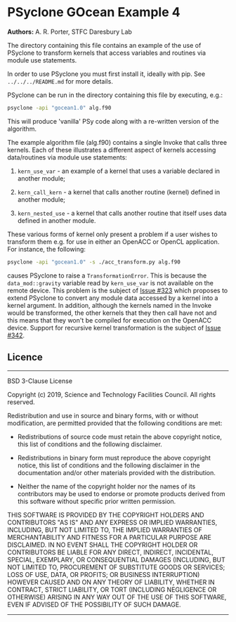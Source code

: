 # PSyclone GOcean Example 4

**Authors:** A. R. Porter, STFC Daresbury Lab

The directory containing this file contains an example of the use of
PSyclone to transform kernels that access variables and routines
via module use statements.

In order to use PSyclone you must first install it, ideally with pip.
See `../../../README.md` for more details.

PSyclone can be run in the directory containing this file by 
executing, e.g.:

```sh
psyclone -api "gocean1.0" alg.f90
```

This will produce 'vanilla' PSy code along with a re-written version of
the algorithm.

The example algorithm file (alg.f90) contains a single Invoke that
calls three kernels. Each of these illustrates a different aspect
of kernels accessing data/routines via module use statements:

1. `kern_use_var` - an example of a kernel that uses a variable
   declared in another module;

2. `kern_call_kern` - a kernel that calls another routine (kernel) defined
   in another module;

3. `kern_nested_use` - a kernel that calls another routine that itself
   uses data defined in another module.

These various forms of kernel only present a problem if a user wishes
to transform them e.g. for use in either an OpenACC or OpenCL
application. For instance, the following:

```sh
psyclone -api "gocean1.0" -s ./acc_transform.py alg.f90
```

causes PSyclone to raise a `TransformationError`. This is because the
`data_mod::gravity` variable read by `kern_use_var` is not available on
the remote device. This problem is the subject of [Issue #323](https://github.com/stfc/PSyclone/issues/323) which
proposes to extend PSyclone to convert any module data accessed by a
kernel into a kernel argument. In addition, although the kernels
named in the Invoke would be transformed, the other kernels that they
then call have not and this means that they won't be compiled for
execution on the OpenACC device. Support for recursive kernel
transformation is the subject of [Issue #342](https://github.com/stfc/PSyclone/issues/342).

## Licence

-----------------------------------------------------------------------------

BSD 3-Clause License

Copyright (c) 2019, Science and Technology Facilities Council.
All rights reserved.

Redistribution and use in source and binary forms, with or without
modification, are permitted provided that the following conditions are met:

* Redistributions of source code must retain the above copyright notice, this
  list of conditions and the following disclaimer.

* Redistributions in binary form must reproduce the above copyright notice,
  this list of conditions and the following disclaimer in the documentation
  and/or other materials provided with the distribution.

* Neither the name of the copyright holder nor the names of its
  contributors may be used to endorse or promote products derived from
  this software without specific prior written permission.

THIS SOFTWARE IS PROVIDED BY THE COPYRIGHT HOLDERS AND CONTRIBUTORS
"AS IS" AND ANY EXPRESS OR IMPLIED WARRANTIES, INCLUDING, BUT NOT
LIMITED TO, THE IMPLIED WARRANTIES OF MERCHANTABILITY AND FITNESS
FOR A PARTICULAR PURPOSE ARE DISCLAIMED. IN NO EVENT SHALL THE
COPYRIGHT HOLDER OR CONTRIBUTORS BE LIABLE FOR ANY DIRECT, INDIRECT,
INCIDENTAL, SPECIAL, EXEMPLARY, OR CONSEQUENTIAL DAMAGES (INCLUDING,
BUT NOT LIMITED TO, PROCUREMENT OF SUBSTITUTE GOODS OR SERVICES;
LOSS OF USE, DATA, OR PROFITS; OR BUSINESS INTERRUPTION) HOWEVER
CAUSED AND ON ANY THEORY OF LIABILITY, WHETHER IN CONTRACT, STRICT
LIABILITY, OR TORT (INCLUDING NEGLIGENCE OR OTHERWISE) ARISING IN
ANY WAY OUT OF THE USE OF THIS SOFTWARE, EVEN IF ADVISED OF THE
POSSIBILITY OF SUCH DAMAGE.

-----------------------------------------------------------------------------
